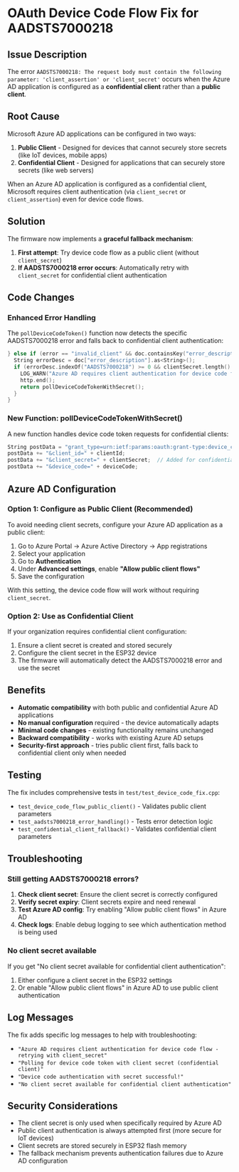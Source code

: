 # OAuth Device Code Flow Fix for AADSTS7000218

## Issue Description

The error `AADSTS7000218: The request body must contain the following parameter: 'client_assertion' or 'client_secret'` occurs when the Azure AD application is configured as a **confidential client** rather than a **public client**.

## Root Cause

Microsoft Azure AD applications can be configured in two ways:

1. **Public Client** - Designed for devices that cannot securely store secrets (like IoT devices, mobile apps)
2. **Confidential Client** - Designed for applications that can securely store secrets (like web servers)

When an Azure AD application is configured as a confidential client, Microsoft requires client authentication (via `client_secret` or `client_assertion`) even for device code flows.

## Solution

The firmware now implements a **graceful fallback mechanism**:

1. **First attempt**: Try device code flow as a public client (without `client_secret`)
2. **If AADSTS7000218 error occurs**: Automatically retry with `client_secret` for confidential client authentication

## Code Changes

### Enhanced Error Handling

The `pollDeviceCodeToken()` function now detects the specific AADSTS7000218 error and falls back to confidential client authentication:

```cpp
} else if (error == "invalid_client" && doc.containsKey("error_description")) {
  String errorDesc = doc["error_description"].as<String>();
  if (errorDesc.indexOf("AADSTS7000218") >= 0 && clientSecret.length() > 0) {
    LOG_WARN("Azure AD requires client authentication for device code flow - retrying with client_secret");
    http.end();
    return pollDeviceCodeTokenWithSecret();
  }
}
```

### New Function: pollDeviceCodeTokenWithSecret()

A new function handles device code token requests for confidential clients:

```cpp
String postData = "grant_type=urn:ietf:params:oauth:grant-type:device_code";
postData += "&client_id=" + clientId;
postData += "&client_secret=" + clientSecret;  // Added for confidential clients
postData += "&device_code=" + deviceCode;
```

## Azure AD Configuration

### Option 1: Configure as Public Client (Recommended)

To avoid needing client secrets, configure your Azure AD application as a public client:

1. Go to Azure Portal → Azure Active Directory → App registrations
2. Select your application
3. Go to **Authentication**
4. Under **Advanced settings**, enable **"Allow public client flows"**
5. Save the configuration

With this setting, the device code flow will work without requiring `client_secret`.

### Option 2: Use as Confidential Client

If your organization requires confidential client configuration:

1. Ensure a client secret is created and stored securely
2. Configure the client secret in the ESP32 device
3. The firmware will automatically detect the AADSTS7000218 error and use the secret

## Benefits

- **Automatic compatibility** with both public and confidential Azure AD applications
- **No manual configuration** required - the device automatically adapts
- **Minimal code changes** - existing functionality remains unchanged
- **Backward compatibility** - works with existing Azure AD setups
- **Security-first approach** - tries public client first, falls back to confidential client only when needed

## Testing

The fix includes comprehensive tests in `test/test_device_code_fix.cpp`:

- `test_device_code_flow_public_client()` - Validates public client parameters
- `test_aadsts7000218_error_handling()` - Tests error detection logic
- `test_confidential_client_fallback()` - Validates confidential client parameters

## Troubleshooting

### Still getting AADSTS7000218 errors?

1. **Check client secret**: Ensure the client secret is correctly configured
2. **Verify secret expiry**: Client secrets expire and need renewal
3. **Test Azure AD config**: Try enabling "Allow public client flows" in Azure AD
4. **Check logs**: Enable debug logging to see which authentication method is being used

### No client secret available

If you get "No client secret available for confidential client authentication":

1. Either configure a client secret in the ESP32 settings
2. Or enable "Allow public client flows" in Azure AD to use public client authentication

## Log Messages

The fix adds specific log messages to help with troubleshooting:

- `"Azure AD requires client authentication for device code flow - retrying with client_secret"`
- `"Polling for device code token with client secret (confidential client)"`
- `"Device code authentication with secret successful!"`
- `"No client secret available for confidential client authentication"`

## Security Considerations

- The client secret is only used when specifically required by Azure AD
- Public client authentication is always attempted first (more secure for IoT devices)
- Client secrets are stored securely in ESP32 flash memory
- The fallback mechanism prevents authentication failures due to Azure AD configuration